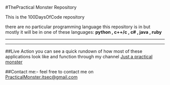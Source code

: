 #ThePractical Monster Repository

This is the 100DaysOfCode repository


there are no particular programming language this repository is in but mostly it will be in one of these languages:
**python , c++/c , c# , java , ruby**


---
___

##Live Action
you can see a quick rundown of how most of these applications look like and function through my channel
[Just a practical monster](https://www.youtube.com/channel/UCKMvyKIo_MuKUORim8xBJkQ "Mychannel")


##Contact me:-
feel free to contact me on
PracticalMonster.itsec@gmail.com
